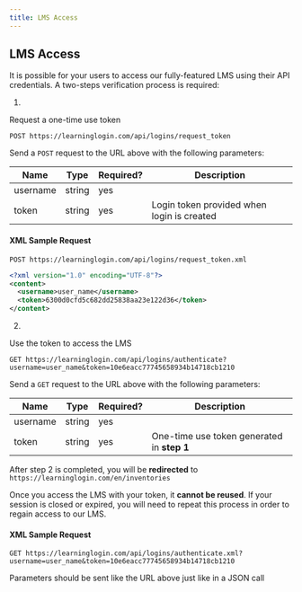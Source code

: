 ```yaml
---
title: LMS Access
---
```


## LMS Access

It is possible for your users to access our fully-featured LMS using their API credentials. A two-steps verification process is required:

1.
  Request a one-time use token

  `POST https://learninglogin.com/api/logins/request_token`

  Send a `POST` request to the URL above with the following parameters:

  | Name     | Type   | Required? | Description                                 |
  |----------|--------|-----------|---------------------------------------------|
  | username | string | yes       |                                             |            |
  | token    | string | yes       | Login token provided when login is created  |
  
#### XML Sample Request

`POST https://learninglogin.com/api/logins/request_token.xml`

~~~xml
<?xml version="1.0" encoding="UTF-8"?>
<content>
  <username>user_name</username>
  <token>6300d0cfd5c682dd25838aa23e122d36</token>
</content>
~~~

2.
  Use the token to access the LMS

  `GET https://learninglogin.com/api/logins/authenticate?username=user_name&token=10e6eacc77745658934b14718cb1210`

  Send a `GET` request to the URL above with the following parameters:

  | Name     | Type   | Required? | Description                                 |
  |----------|--------|-----------|---------------------------------------------|
  | username | string | yes       |                                             |
  | token    | string | yes       | One-time use token generated in **step 1**  |

After step 2 is completed, you will be **redirected** to `https://learninglogin.com/en/inventories`

Once you access the LMS with your token, it **cannot be reused**. If your session is closed or expired, you will need to repeat this process in order to regain access to our LMS.

#### XML Sample Request

 `GET https://learninglogin.com/api/logins/authenticate.xml?username=user_name&token=10e6eacc77745658934b14718cb1210`

Parameters should be sent like the URL above just like in a JSON call
